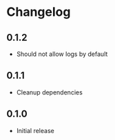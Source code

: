 # Changelog

## 0.1.2
- Should not allow logs by default

## 0.1.1

- Cleanup dependencies

## 0.1.0

- Initial release
